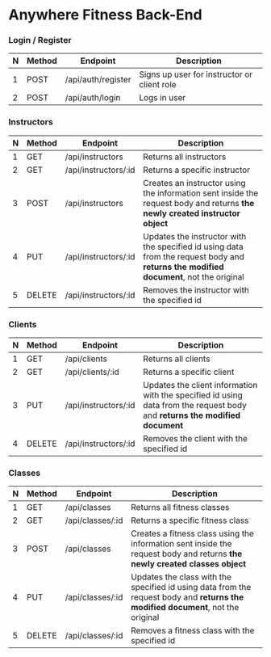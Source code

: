 # Anywhere Fitness Back-End

### Login / Register

| N | Method | Endpoint                | Description                                                                                                                             
| - | ------ | ----------------------- | ---------------------------------------------------------------------------------------------------------------------------------------- 
| 1 | POST   | /api/auth/register      | Signs up user for instructor or client role                                                                                             
| 2 | POST   | /api/auth/login         | Logs in user                                                                                                                           


### Instructors

| N | Method | Endpoint                | Description                                                                                                                             
| - | ------ | ----------------------- | ---------------------------------------------------------------------------------------------------------------------------------------- 
| 1 | GET    | /api/instructors        | Returns all instructors                                                                                                                 
| 2 | GET    | /api/instructors/:id    | Returns a specific instructor                                                                                                           
| 3 | POST   | /api/instructors        | Creates an instructor using the information sent inside the request body and returns **the newly created instructor object**             
| 4 | PUT    | /api/instructors/:id    | Updates the instructor with the specified id using data from the request body and **returns the modified document**, not the original   
| 5 | DELETE | /api/instructors/:id    | Removes the instructor with the specified id                                                                                           


### Clients

| N | Method | Endpoint                | Description                                                                                                                             
| - | ------ | ----------------------- | ---------------------------------------------------------------------------------------------------------------------------------------- 
| 1 | GET    | /api/clients            | Returns all clients                                                                                                                     
| 2 | GET    | /api/clients/:id        | Returns a specific client                                                                                                               
| 3 | PUT    | /api/instructors/:id    | Updates the client information with the specified id using data from the request body and **returns the modified document**             
| 4 | DELETE | /api/instructors/:id    | Removes the client with the specified id                                                                                               


### Classes

| N | Method | Endpoint                | Description                                                                                                                              |
| - | ------ | ----------------------- | ---------------------------------------------------------------------------------------------------------------------------------------- 
| 1 | GET    | /api/classes            | Returns all fitness classes                                                                                                            
| 2 | GET    | /api/classes/:id        | Returns a specific fitness class                                                                                                       
| 3 | POST   | /api/classes            | Creates a fitness class using the information sent inside the request body and returns **the newly created classes object**             
| 4 | PUT    | /api/classes/:id        | Updates the class with the specified id using data from the request body and **returns the modified document**, not the original        
| 5 | DELETE | /api/classes/:id        | Removes a fitness class with the specified id                                                                                           
